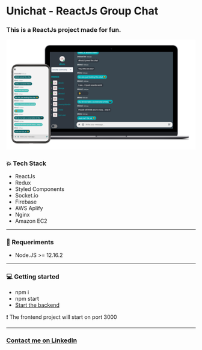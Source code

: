 # Unichat - ReactJs Group Chat <br/>

### This is a ReactJs project made for fun.

<img src="screenshots/presentation.png" />

### :collision: Tech Stack

- ReactJs
- Redux
- Styled Components
- Socket.io
- Firebase
- AWS Aplify
- Nginx
- Amazon EC2

<hr />

### :electric_plug: Requeriments

- Node.JS >= 12.16.2

<hr />

### :computer: Getting started 
- npm i
- npm start
- [Start the backend](https://github.com/d-klotz/uni-chat-backend)

:heavy_exclamation_mark: The frontend project will start on port 3000


<hr />

### <a href="http://linkedin.com/in/danielfelipeklotz">Contact me on LinkedIn</a>
